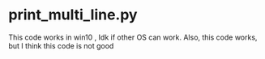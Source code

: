 # print_multi_line.py
This code works in win10 , Idk if other OS can work.
Also, this code works, but I think this code is not good

